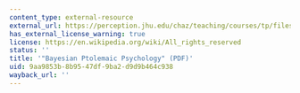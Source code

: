 ```yaml
---
content_type: external-resource
external_url: https://perception.jhu.edu/chaz/teaching/courses/tp/files/readings/7/Glymour_2007___Bayesian_ptolemaic_psychology.pdf
has_external_license_warning: true
license: https://en.wikipedia.org/wiki/All_rights_reserved
status: ''
title: '"Bayesian Ptolemaic Psychology" (PDF)'
uid: 9aa9853b-8b95-47df-9ba2-d9d9b464c938
wayback_url: ''
---
```


